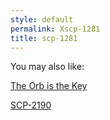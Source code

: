 ```yaml
---
style: default
permalink: Xscp-1281
title: scp-1281
---
```

You may also like:

[The Orb is the Key](http://scp-wiki.net/the-orb-is-the-key)

[SCP-2190](http://scp-wiki.net/scp-2190)

